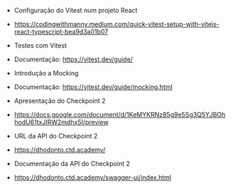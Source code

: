 - Configuração do Vitest num projeto React
- https://codingwithmanny.medium.com/quick-vitest-setup-with-vitejs-react-typescript-bea9d3a01b07

- Testes com Vitest
- Documentação: https://vitest.dev/guide/

- Introdução a Mocking
- Documentação: https://vitest.dev/guide/mocking.html

- Apresentação do Checkpoint 2
- https://docs.google.com/document/d/1KeMYKRNz85g9e5Sg3Q5YJBOhhodU61txJIRW2mdhx5I/preview

- URL da API do Checkpoint 2
- https://dhodonto.ctd.academy/

- Documentação da API do Checkpoint 2
- https://dhodonto.ctd.academy/swagger-ui/index.html
